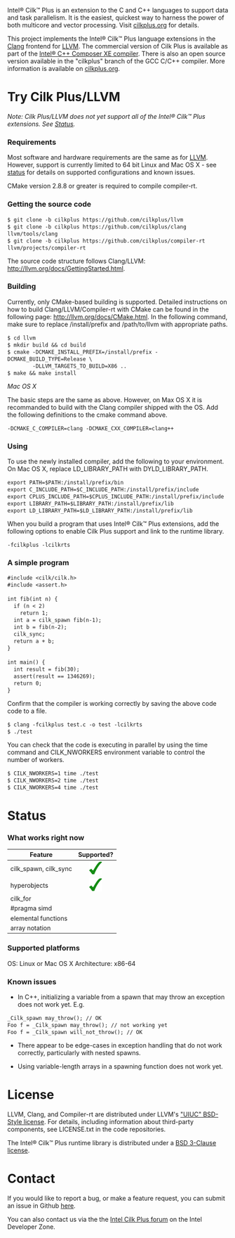 Intel® Cilk™ Plus is an extension to the C and C++ languages to support data and task parallelism.  It is the easiest, quickest way to harness the power of both multicore and vector processing.  Visit [cilkplus.org](http://cilkplus.org) for details.

This project implements the Intel® Cilk™ Plus language extensions in the [Clang](http://clang.llvm.org) frontend for [LLVM](http://llvm.org).  The commercial version of Cilk Plus is available as part of the [Intel® C++ Composer XE compiler](http://software.intel.com/en-us/intel-composer-xe/).  There is also an open source version available in the "cilkplus" branch of the GCC C/C++ compiler.  More information is available on [cilkplus.org](http://cilkplus.org/which-license).


<a name="try"></a>
Try Cilk Plus/LLVM
==================

_Note: Cilk Plus/LLVM does not yet support all of the Intel® Cilk™ Plus extensions.  See [Status](#status)._

### Requirements

Most software and hardware requirements are the same as for [LLVM](http://llvm.org/docs/GettingStarted.html#requirements).  However, support is currently limited to 64 bit Linux and Mac OS X - see [status](#status) for details on supported configurations and known issues.

CMake version 2.8.8 or greater is required to compile compiler-rt.

### Getting the source code

```
$ git clone -b cilkplus https://github.com/cilkplus/llvm
$ git clone -b cilkplus https://github.com/cilkplus/clang llvm/tools/clang
$ git clone -b cilkplus https://github.com/cilkplus/compiler-rt llvm/projects/compiler-rt
```

The source code structure follows Clang/LLVM: http://llvm.org/docs/GettingStarted.html.

### Building

Currently, only CMake-based building is supported.  Detailed instructions on how to build Clang/LLVM/Compiler-rt with CMake can be found in the following page: http://llvm.org/docs/CMake.html.  In the following command, make sure to replace /install/prefix and /path/to/llvm with appropriate paths.

```
$ cd llvm
$ mkdir build && cd build
$ cmake -DCMAKE_INSTALL_PREFIX=/install/prefix -DCMAKE_BUILD_TYPE=Release \
        -DLLVM_TARGETS_TO_BUILD=X86 ..
$ make && make install
```

_Mac OS X_

The basic steps are the same as above.  However, on Max OS X it is recommanded to build with the Clang compiler shipped with the OS.  Add the following definitions to the cmake command above.

```
-DCMAKE_C_COMPILER=clang -DCMAKE_CXX_COMPILER=clang++
```

### Using

To use the newly installed compiler, add the following to your environment.  On Mac OS X, replace LD_LIBRARY_PATH with DYLD_LIBRARY_PATH.

```
export PATH=$PATH:/install/prefix/bin
export C_INCLUDE_PATH=$C_INCLUDE_PATH:/install/prefix/include
export CPLUS_INCLUDE_PATH=$CPLUS_INCLUDE_PATH:/install/prefix/include
export LIBRARY_PATH=$LIBRARY_PATH:/install/prefix/lib
export LD_LIBRARY_PATH=$LD_LIBRARY_PATH:/install/prefix/lib
```

When you build a program that uses Intel® Cilk™ Plus extensions, add the following options to enable Cilk Plus support and link to the runtime library.
```
-fcilkplus -lcilkrts
```

### A simple program

```
#include <cilk/cilk.h>
#include <assert.h>

int fib(int n) {
  if (n < 2)
    return 1;
  int a = cilk_spawn fib(n-1);
  int b = fib(n-2);
  cilk_sync;
  return a + b;
}

int main() {
  int result = fib(30);
  assert(result == 1346269);
  return 0;
} 
```

Confirm that the compiler is working correctly by saving the above code code to a file.

```
$ clang -fcilkplus test.c -o test -lcilkrts
$ ./test
```

You can check that the code is executing in parallel by using the time command and CILK_NWORKERS environment variable to control the number of workers.

```
$ CILK_NWORKERS=1 time ./test
$ CILK_NWORKERS=2 time ./test
$ CILK_NWORKERS=4 time ./test
```

<a name="status"></a>
Status
======

### What works right now

[check]: images/green_check.png "Yes"

|  Feature                | Supported?    |
|-------------------------|:-------------:|
| cilk\_spawn, cilk\_sync | ![check]      |
| hyperobjects            | ![check]      |
| cilk\_for               |               | 
| #pragma simd            |               | 
| elemental functions     |               | 
| array notation          |               | 

### Supported platforms

OS: Linux or Mac OS X
Architecture: x86-64

### Known issues

* In C++, initializing a variable from a spawn that may throw an exception does not work yet. E.g.

```
_Cilk_spawn may_throw(); // OK
Foo f = _Cilk_spawn may_throw(); // not working yet
Foo f = _Cilk_spawn will_not_throw(); // OK
```

* There appear to be edge-cases in exception handling that do not work correctly, particularly with nested spawns.

* Using variable-length arrays in a spawning function does not work yet.

<a name="license"></a>
License
=======

LLVM, Clang, and Compiler-rt are distributed under LLVM's ["UIUC" BSD-Style license](http://llvm.org/docs/DeveloperPolicy.html#license).  For details, including information about third-party components, see LICENSE.txt in the code repositories.

The Intel® Cilk™ Plus runtime library is distributed under a [BSD 3-Clause license](http://opensource.org/licenses/BSD-3-Clause).

<a name="contact"></a>
Contact
=======

If you would like to report a bug, or make a feature request, you can submit an issue in Github [here](https://github.com/cilkplus/clang/issues).

You can also contact us via the the [Intel Cilk Plus forum](http://software.intel.com/en-us/forums/intel-cilk-plus/) on the Intel Developer Zone.
